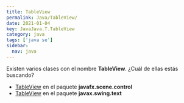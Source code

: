 ```yaml
---
title: TableView
permalink: Java/TableView/
date: 2021-01-04
key: JavaJava.T.TableView
category: java
tags: ['java se']
sidebar: 
  nav: java
---
```


Existen varios clases con el nombre **TableView**. ¿Cuál de ellas estás buscando?
<ul>
<li><a href="/Java/TableView-javafx-scene-control/">TableView</a> en el paquete <strong>javafx.scene.control</strong></li>
<li><a href="/Java/TableView-javax-swing-text/">TableView</a> en el paquete <strong>javax.swing.text</strong></li>
<ul>
